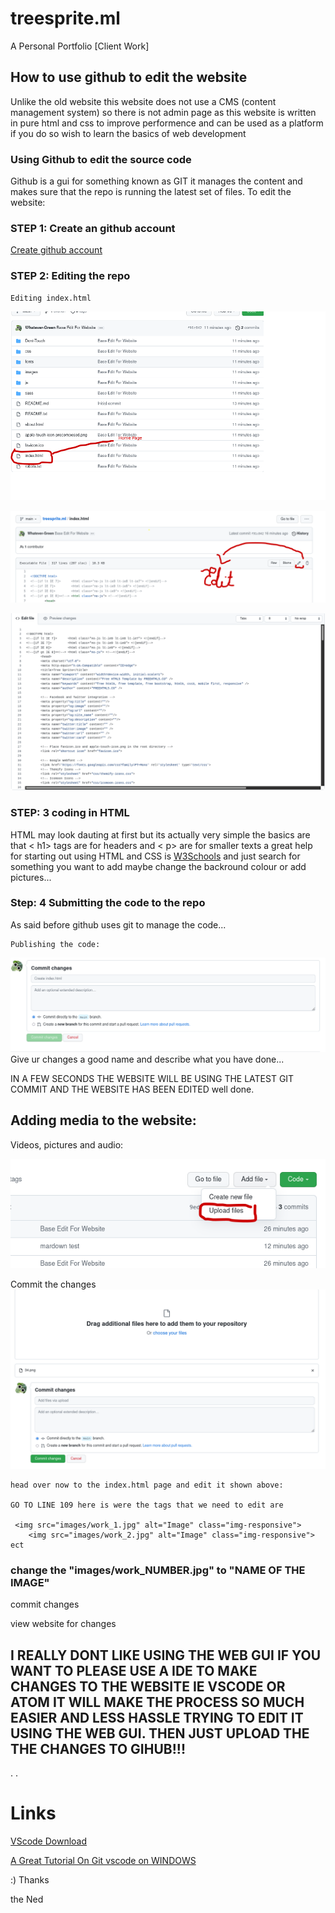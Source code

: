 # treesprite.ml
A Personal Portfolio [Client Work]

## How to use github to edit the website
Unlike the old website this website does not use a CMS (content management system) so there is not admin page as this website is written in pure html and css to improve performence and can be used as a platform if you do so wish to learn the basics of web development

### Using Github to edit the source code
Github is a gui for something known as GIT it manages the content and makes sure that the repo is running the latest set of files. To edit the website:

### STEP 1: Create an github account

[Create github account](URL "https://github.com/signup?ref_cta=Sign+up&ref_loc=header+logged+out&ref_page=%2F&source=header-home")

### STEP 2: Editing the repo

    Editing index.html
![alt text for screen readers](/Help/1.png "Text to show on mouseover")

![alt text for screen readers](/Help/2.png "Text to show on mouseover")

![alt text for screen readers](/Help/3.png "Text to show on mouseover")


### STEP: 3 coding in HTML

HTML may look dauting at first but its actually very simple the basics are that < h1>
tags are for headers and < p> are for smaller texts a great help for starting out using HTML and CSS is [W3Schools](URL "https://www.w3schools.com") and just search for something you want to add maybe change the backround colour or add pictures...

### Step: 4 Submitting the code to the repo

As said before github uses git to manage the code...

    Publishing the code:
![alt text for screen readers](/Help/4.png "Text to show on mouseover")
    Give ur changes a good name and describe what you have done...

IN A FEW SECONDS THE WEBSITE WILL BE USING THE LATEST GIT COMMIT AND THE WEBSITE HAS BEEN EDITED well done.

## Adding media to the website:
Videos, pictures and audio:

![alt text for screen readers](/Help/5.png "Text to show on mouseover")

Commit the changes
![alt text for screen readers](/Help/6.png "Text to show on mouseover")

    head over now to the index.html page and edit it shown above:

    GO TO LINE 109 here is were the tags that we need to edit are

     <img src="images/work_1.jpg" alt="Image" class="img-responsive">
        <img src="images/work_2.jpg" alt="Image" class="img-responsive">
    ect
### change the "images/work_NUMBER.jpg" to "NAME OF THE IMAGE"

commit changes 

view website for changes

## I REALLY DONT LIKE USING THE WEB GUI IF YOU WANT TO PLEASE USE A IDE TO MAKE CHANGES TO THE WEBSITE IE VSCODE OR ATOM IT WILL MAKE THE PROCESS SO MUCH EASIER AND LESS HASSLE TRYING TO EDIT IT USING THE WEB GUI. THEN JUST UPLOAD THE THE CHANGES TO GIHUB!!!

.
.
# Links

[VScode Download](URL "https://code.visualstudio.com/")

[A Great Tutorial On Git vscode on WINDOWS](URL "https://github.com/sailesh307/GitHubTutorial")

:) Thanks

the Ned